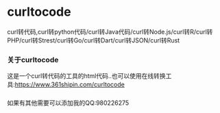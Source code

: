 # curltocode
curl转代码,curl转python代码/curl转Java代码/curl转Node.js/curl转R/curl转PHP/curl转Strest/curl转Go/curl转Dart/curl转JSON/curl转Rust

### 关于curltocode
这是一个curl转代码的工具的html代码..也可以使用在线转换工具:https://www.361shipin.com/curltocode

###
如果有其他需要可以添加我的QQ:980226275
